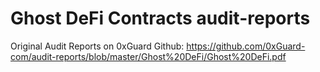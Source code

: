 # Ghost DeFi Contracts audit-reports

Original Audit Reports on 0xGuard Github: https://github.com/0xGuard-com/audit-reports/blob/master/Ghost%20DeFi/Ghost%20DeFi.pdf
